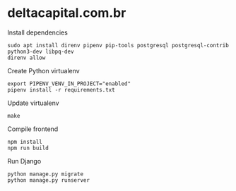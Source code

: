 # deltacapital.com.br



Install dependencies
```
sudo apt install direnv pipenv pip-tools postgresql postgresql-contrib python3-dev libpq-dev
direnv allow
```

Create Python virtualenv
```
export PIPENV_VENV_IN_PROJECT="enabled"
pipenv install -r requirements.txt
```


Update virtualenv
```
make
```


Compile frontend
```
npm install
npm run build
```


Run Django 
```
python manage.py migrate
python manage.py runserver
```